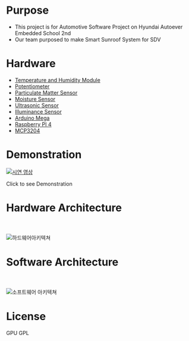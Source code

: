 # Purpose
- This project is for Automotive Software Project on Hyundai Autoever Embedded School 2nd
- Our team purposed to make Smart Sunroof System for SDV

# Hardware
- [Temperature and Humidity Module](https://www.devicemart.co.kr/goods/view?no=1313600/)
- [Potentiometer](https://www.devicemart.co.kr/goods/view?no=1385277)
- [Particulate Matter Sensor](https://www.devicemart.co.kr/goods/view?no=1327411)
- [Moisture Sensor](https://www.devicemart.co.kr/goods/view?no=1383896)
- [Ultrasonic Sensor](https://www.devicemart.co.kr/goods/view?no=1312774)
- [Illuminance Sensor](https://www.devicemart.co.kr/goods/view?no=11364)
- [Arduino Mega](https://www.devicemart.co.kr/goods/view?no=34405)
- [Raspberry PI 4](https://www.icbanq.com/P012686525?utm_source=google&utm_medium=cpc&utm_campaign=%EC%87%BC%ED%95%91_%EC%8B%A4%EC%A0%81%EC%B5%9C%EB%8C%80%ED%99%94DATA&utm_id=%EC%87%BC%ED%95%91_%EC%8B%A4%EC%A0%81%EC%B5%9C%EB%8C%80%ED%99%94DATA&utm_term=notset&utm_content=%EC%87%BC%ED%95%91_%EC%8B%A4%EC%A0%81%EC%B5%9C%EB%8C%80%ED%99%94DATA&gad_source=1&gclid=Cj0KCQjw1qO0BhDwARIsANfnkv-4PESc0QcFhrgIaYowmtk7s_OdNvKU95QcX1DPnEzovqP4knxl3CEaAjziEALw_wcB)
- [MCP3204](https://www.microchip.com/en-us/product/mcp3204)

# Demonstration

[![시연 영상](https://img.youtube.com/vi/Q2zuCXH4hZc/0.jpg)](https://www.youtube.com/watch?v=Q2zuCXH4hZc)

Click to see Demonstration



# Hardware Architecture
<br></br>
![하드웨어아키텍쳐](https://github.com/DongjinSun/smart_sunroof/assets/50420981/3b0b12a0-74a4-49b1-8c59-07acdb8851c2)

# Software Architecture
<br></br>
![소프트웨어 아키텍쳐](https://github.com/DongjinSun/smart_sunroof/assets/50420981/d2f7f5bf-e18c-47c1-ad98-0e4b9cb5ccab)

# License
GPU GPL 






